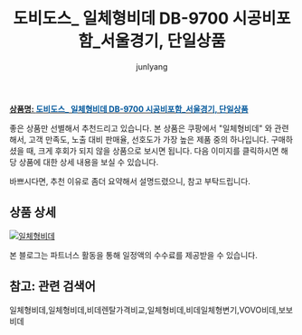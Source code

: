 ﻿---
layout: post
title:  "도비도스_ 일체형비데 DB-9700 시공비포함_서울경기, 단일상품"
author: junlyang
categories: [ 양변기/부속품 ]
tags: [일체형비데,비데렌탈가격비교,일체형비데,비데일체형변기,VOVO비데,보보비데]
image: https://static.coupangcdn.com/image/vendor_inventory/b8a2/0f67b23f94e0f4a769c2976b767f99955dc7275f5be8fe0daf2c014d8029.jpg 
description: "쿠팡에서 일체형비데 관련 상품으로 가장 고객 선호도가 높은 제품 중 하나입니다."
---

<a href="https://thumbnail6.coupangcdn.com/thumbnails/remote/q89/image/vendor_inventory/6169/534893c44019956b2c8aea6dc754d3f3e528ada029755a054a194b4808cc.jpg"><b>상품명: <font color='#01579B'>도비도스_ 일체형비데 DB-9700 시공비포함_서울경기, 단일상품</font></b></a>

좋은 상품만 선별해서 추천드리고 있습니다.
본 상품은 쿠팡에서 "일체형비데" 와 관련해서, 고객 만족도, 노출 대비 판매율, 선호도가 가장 높은 제품 중의 하나입니다.
구매하셨을 때, 크게 후회가 되지 않을 상품으로 보시면 됩니다. 
다음 이미지를 클릭하시면 해당 상품에 대한 상세 내용을 보실 수 있습니다.

바쁘시다면, 추천 이유로 좀더 요약해서 설명드렸으니, 참고 부탁드립니다.

## 상품 상세

<a href="https://coupa.ng/bOgJab"><img src="https://thumbnail6.coupangcdn.com/thumbnails/remote/q89/image/vendor_inventory/6169/534893c44019956b2c8aea6dc754d3f3e528ada029755a054a194b4808cc.jpg" alt="일체형비데" title="일체형비데"></a> 

본 블로그는 파트너스 활동을 통해 일정액의 수수료를 제공받을 수 있습니다.

## 참고: 관련 검색어    
일체형비데,일체형비데,비데렌탈가격비교,일체형비데,비데일체형변기,VOVO비데,보보비데